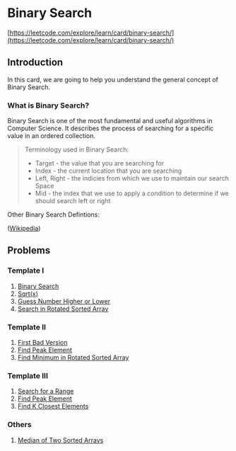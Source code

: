 # Binary Search

[https://leetcode.com/explore/learn/card/binary-search/](https://leetcode.com/explore/learn/card/binary-search/)

## Introduction

In this card, we are going to help you understand the general concept of Binary Search.

### What is Binary Search?

Binary Search is one of the most fundamental and useful algorithms in Computer Science. It describes the process of searching for a specific value in an ordered collection.

> Terminology used in Binary Search:
>
> - Target - the value that you are searching for
> - Index - the current location that you are searching
> - Left, Right - the indicies from which we use to maintain our search Space
> - Mid - the index that we use to apply a condition to determine if we should search left or right

Other Binary Search Defintions:

([Wikipedia](https://en.wikipedia.org/wiki/Binary_search_algorithm))

## Problems

### Template I

1. [Binary Search](BinarySearch.md)
2. [Sqrt(x)](SqrtX.md)
3. [Guess Number Higher or Lower](GuessNumber.md)
4. [Search in Rotated Sorted Array](SearchRotated.md)

### Template II

1. [First Bad Version](FirstBadVersion.md)
2. [Find Peak Element](PeakElement.md)
3. [Find Minimum in Rotated Sorted Array](MinRotated.md)

### Template III

1. [Search for a Range](SearchRange.md)
2. [Find Peak Element](PeakElement.md)
3. [Find K Closest Elements](KClosest.md)

### Others

1. [Median of Two Sorted Arrays](MedianTwoArrays.md)
